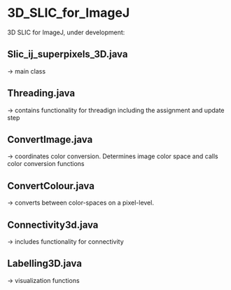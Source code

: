 # 3D_SLIC_for_ImageJ

3D SLIC for ImageJ, under development: 


## Slic_ij_superpixels_3D.java 
-> main class

## Threading.java
-> contains functionality for threadign including the assignment and update step

## ConvertImage.java
-> coordinates color conversion. Determines image color space and calls color conversion functions

## ConvertColour.java
-> converts between color-spaces on a pixel-level. 

## Connectivity3d.java
-> includes functionality for connectivity

## Labelling3D.java
-> visualization functions
